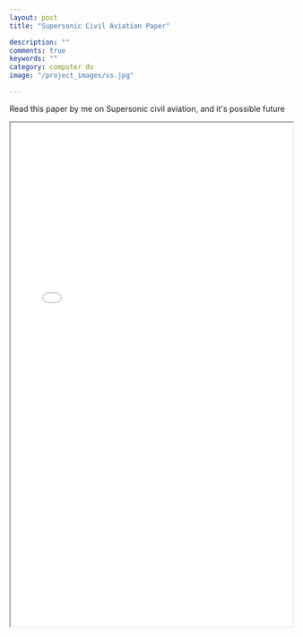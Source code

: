 ```yaml
---
layout: post
title: "Supersonic Civil Aviation Paper"

description: ""
comments: true
keywords: ""
category: computer ds
image: "/project_images/ss.jpg"

---
```


Read this paper by me on Supersonic civil aviation, and it's possible future 

  <iframe src="{{ '/pdfs/term_paper.pdf'| prepend: site.baseurl }}" width="100%" height="900 px" >
  </iframe>
